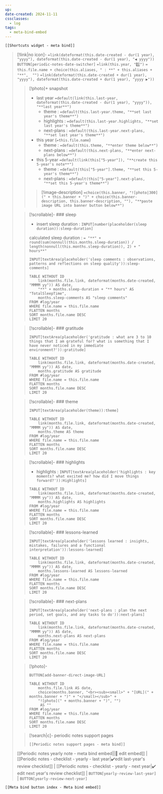 ```yaml
---
up:
date-created: 2024-11-11
cssclasses:
  - log
tags:
  - meta-bind-embed
---
```


```meta-bind-embed
[[Shortcuts widget - meta bind]]
```

> [!link|no icon]- `=link(dateformat(this.date-created - dur(1 year), "yyyy"), dateformat(this.date-created - dur(1 year), "◀️ yyyy"))` `BUTTON[periodic-notes-date-switcher]` `=link(this.year, "5️⃣")` `= this.file.name + choice(this.aliases, " : **" + this.aliases + "**",  "")` `=link(dateformat(this.date-created + dur(1 year), "yyyy"), dateformat(this.date-created + dur(1 year), "yyyy ▶️"))`
> 
>> [!photo]+ snapshot
>> 
>> - last year `=default(link(this.last-year, dateformat(this.date-created - dur(1 year), "yyyy")), "**last year**")` 
>>     - theme : `=default(this.last-year.theme, "**set last year's theme**")`
>>     - highlights : `=default(this.last-year.highlights, "**set last year's theme**")`
>>     - next-plans : `=default(this.last-year.next-plans, "**set last year's theme**")`
>> - this year (`=this.file.name`)
>>     - theme : `=default(this.theme, "**enter theme below**")`
>>     - next-plans : `=default(this.next-plans, "**enter next-plans below**")`
>> - this 5-year `=default(link(this["5-year"]), "**create this 5-year's note**")`
>>     - theme : `=default(this["5-year"].theme, "**set this 5-year's theme**")` 
>>     - next-plans : `=default(this["5-year"].next-plans, "**set this 5-year's theme**")`
>> 
>>> [!image-description] `=choice(this.banner, "![photo|300](" + this.banner + ")" + choice(this.banner-description, this.banner-description, ""), "**paste image URL into banner button below**")`
>
>> [!scrollable]- ### sleep
>>
>> - insert sleep duration : `INPUT[number(placeholder(sleep duration)):sleep-duration]`
>> 
>> calculated sleep duration : `= "**" + round(sum(nonnull(this.months.sleep-duration)) / length(nonnull(this.months.sleep-duration)), 2) + " hours**"`
>> 
>> `INPUT[textArea(placeholder('sleep comments : observations, patterns and reflections on sleep quality')):sleep-comments]`
>> 
>> ```dataview
>> TABLE WITHOUT ID
>>     link(months.file.link, dateformat(months.date-created, "MMMM yy")) AS date, 
>>     "**" + months.sleep-duration + "** hours" AS "TotalSleepTime",
>>     months.sleep-comments AS "sleep comments"
>> FROM #log/year
>> WHERE file.name = this.file.name
>> FLATTEN months
>> SORT months.file.name DESC
>> LIMIT 20
>> ```
>
>> [!scrollable]- ### gratitude
>> 
>> `INPUT[textArea(placeholder('gratitude : what are 3 to 10 things that I am grateful for? what is something that I have never noticed in my immediate environment?')):gratitude]`
>> 
>> ```dataview
>> TABLE WITHOUT ID
>>     link(months.file.link, dateformat(months.date-created, "MMMM yy")) AS date, 
>>     months.gratitude AS gratitude
>> FROM #log/year
>> WHERE file.name = this.file.name
>> FLATTEN months
>> SORT months.file.name DESC
>> LIMIT 20
>> ```
>
>> [!scrollable]- ### theme
>> 
>> `INPUT[textArea(placeholder(theme)):theme]`
>> 
>> ```dataview
>> TABLE WITHOUT ID
>>     link(months.file.link, dateformat(months.date-created, "MMMM yy")) AS date, 
>>     months.theme AS theme
>> FROM #log/year
>> WHERE file.name = this.file.name
>> FLATTEN months
>> SORT months.file.name DESC
>> LIMIT 20
>> ```
>
>> [!scrollable]- ### highlights
>> 
>> - highlights : `INPUT[textArea(placeholder('highlights : key moments? what excited me? how did I move things forward?')):Highlights]`
>> 
>> ```dataview
>> TABLE WITHOUT ID
>>     link(months.file.link, dateformat(months.date-created, "MMMM yy")) AS date, 
>>     months.highlights AS highlights
>> FROM #log/year
>> WHERE file.name = this.file.name
>> FLATTEN months
>> SORT months.file.name DESC
>> LIMIT 20
>> ```
>
>> [!scrollable]- ### lessons-learned
>> 
>> `INPUT[textArea(placeholder('lessons learned : insights, mistakes, failures and a functional interpretation')):lessons-learned]`
>> 
>> ```dataview
>> TABLE WITHOUT ID
>>     link(months.file.link, dateformat(months.date-created, "MMMM yy")) AS date, 
>>     months.lessons-learned AS lessons-learned
>> FROM #log/year
>> WHERE file.name = this.file.name
>> FLATTEN months
>> SORT months.file.name DESC
>> LIMIT 20
>> ```
>
>> [!scrollable]- ### next-plans
>> 
>> `INPUT[textArea(placeholder('next-plans : plan the next period, set goals, and any tasks to do')):next-plans]`
>> 
>> ```dataview
>> TABLE WITHOUT ID
>>     link(months.file.link, dateformat(months.date-created, "MMMM yy")) AS date, 
>>     months.next-plans AS next-plans
>> FROM #log/year
>> WHERE file.name = this.file.name
>> FLATTEN months
>> SORT months.file.name DESC
>> LIMIT 20
>> ```
>
>> [!photo]-
>> 
>> `BUTTON[add-banner-direct-image-URL]`
>> 
>> 
>> ```dataview
>> TABLE WITHOUT ID
>>     months.file.link AS date,
>>     choice(months.banner, "<br><sub><small>" + "[URL](" +  months.banner + ")" + "</small></sub>" +
>>     "![photo](" + months.banner + ")", "") 
>>      AS "" 
>> FROM #log/year
>> WHERE file.name = this.file.name
>> FLATTEN months
>> SORT months.file.name DESC
>> LIMIT 20
>> ```
>
>> [!search|c]- periodic notes support pages
>> 
>> ```meta-bind-embed
>> [[Periodic notes support pages - meta bind]]
>> ```
>
> [[Periodic notes yearly note - meta bind embed||📝 edit embed]] | [[Periodic notes - checklist - yearly - last year|✔️edit last-year's review checklist]] | [[Periodic notes - checklist - yearly - next year|✔️ edit next year's review checklist]] | `BUTTON[yearly-review-last-year]` | `BUTTON[yearly-review-next-year]`

```meta-bind-embed
[[Meta bind button index - Meta bind embed]]
```

